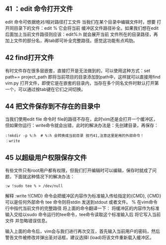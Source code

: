 ## 41 ：edit 命令打开文件
edit 命令可依据绝对/相对路径打工文件
当我们在某个目录中编辑文件时，想要 打开同目录下的文件：edit %<TAB> 它会将当前 缓冲区文件路径补全。如果我们想在edit后面加上当前文件路径则应该：edit%:h<tab> 就会展开当前 文件所在的目录路径，再加上文件的部分名，再tab即可补全完整路径。感觉这功能有点鸡肋。

## 42 find打开文件
有时文件存在很多层嵌套，直接打开是无法做到的，可以使用这种方式：set path+= project_path
即将当前项目的目录添加到path中，这样就可以直接用find vim.py 打开文件，即使它是在嵌套的目录内，当存在多个同名文件时默认打开第一个，可以通过按tab键在它们之间切换。

## 44 把文件保存到不存在的目录中
当我们使用edit file 命令时 file的路径不存在，此时vim还是会打开一个缓冲区，但如果你运行：write命令就会出错，此时的解决办法是：先创建目录，再保存：
```vim
:!mkdir -p %:h  # %:h 会转换成当前目录 技巧41,注意这里是用的外部命令！
：write
```

## 45 以超级用户权限保存文件
有些文件只有root用户都有权限，但我们打开编辑时可以编辑，保存时就成了问题，下面就这种情况下的解决办法：
```vim
:w !sudo tee % > /dev/null
```
解释
:write !{CMD} 命令会把缓冲区内容作为标准输入传给指定的{CMD}, {CMD}可以是任何外部命令
tee 命令则将stdin 发送到stdout 或者文件。 
% 在vim命令行中指代当前文件的完整路径
将上面的命令翻译一下：
将缓冲区的内容作为标准输入交给以sudo 命令运行的tee命令，tee命令读取这个标准输入后 将它写入当前文件 并忽略错误信息。

输入上面的命令后，vim会与我们进行再次交互，首先输入当前用户的密码，然后警告文件被修改并弹出圣对话框，建议选择l (load)将该文件重新载入缓冲区。